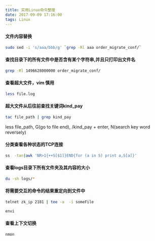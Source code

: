 ```yaml
---
title: 实用Linux命令整理
date: 2017-09-09 17:16:00
tags: Linux
---
```


#### 文件内容替换

``` bash
sudo sed -i 's/aaa/bbb/g' `grep -Rl aaa order_migrate_conf/`
```

#### 查找目录下的所有文件中是否含有某个字符串,并且只打印出文件名

``` bash
grep -Rl 1496628000000 order_migrate_conf/
```

#### 查看超大文件，vim 慎用

``` bash
less file.log
```


#### 超大文件从后往前查找关键词kind_pay

``` bash
tac file_path | grep kind_pay
```

less file_path, G(go to file end), /kind_pay + enter, N(search key word reversely)

#### 分类查看各种状态的TCP连接

``` bash
ss  -tan|awk 'NR>1{++S[$1]}END{for (a in S) print a,S[a]}'
```

#### 查看logs目录下所有文件夹及其内容的大小

``` bash
du -sh logs/*
```

#### 将需要交互的命令的结果重定向到文件中

``` bash
telnet zk_ip 2181 | tee -a  -i someFile

envi
```

#### 查看上下文切换

``` bash
nmon
```